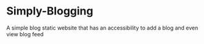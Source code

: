 # Simply-Blogging
A simple blog static website that has an accessibility  to add a blog and even view blog feed
